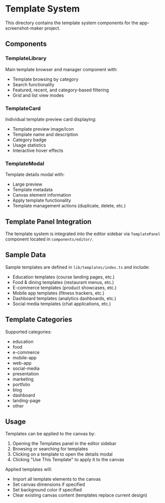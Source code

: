 # Template System

This directory contains the template system components for the app-screenshot-maker project.

## Components

### TemplateLibrary
Main template browser and manager component with:
- Template browsing by category
- Search functionality
- Featured, recent, and category-based filtering
- Grid and list view modes

### TemplateCard
Individual template preview card displaying:
- Template preview image/icon
- Template name and description
- Category badge
- Usage statistics
- Interactive hover effects

### TemplateModal
Template details modal with:
- Large preview
- Template metadata
- Canvas element information
- Apply template functionality
- Template management actions (duplicate, delete, etc.)

## Template Panel Integration

The template system is integrated into the editor sidebar via `TemplatePanel` component located in `components/editor/`.

## Sample Data

Sample templates are defined in `lib/templates/index.ts` and include:
- Education templates (course landing pages, etc.)
- Food & dining templates (restaurant menus, etc.)
- E-commerce templates (product showcases, etc.)
- Mobile app templates (fitness trackers, etc.)
- Dashboard templates (analytics dashboards, etc.)
- Social media templates (chat applications, etc.)

## Template Categories

Supported categories:
- education
- food
- e-commerce  
- mobile-app
- web-app
- social-media
- presentation
- marketing
- portfolio
- blog
- dashboard
- landing-page
- other

## Usage

Templates can be applied to the canvas by:
1. Opening the Templates panel in the editor sidebar
2. Browsing or searching for templates
3. Clicking on a template to open the details modal
4. Clicking "Use This Template" to apply it to the canvas

Applied templates will:
- Import all template elements to the canvas
- Set canvas dimensions if specified
- Set background color if specified
- Clear existing canvas content (templates replace current design)